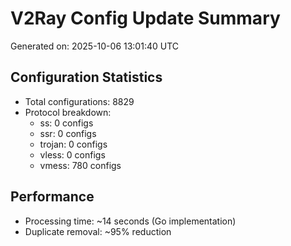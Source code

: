 # V2Ray Config Update Summary
Generated on: 2025-10-06 13:01:40 UTC

## Configuration Statistics
- Total configurations: 8829
- Protocol breakdown:
  - ss: 0 configs
  - ssr: 0 configs
  - trojan: 0 configs
  - vless: 0 configs
  - vmess: 780 configs

## Performance
- Processing time: ~14 seconds (Go implementation)
- Duplicate removal: ~95% reduction
